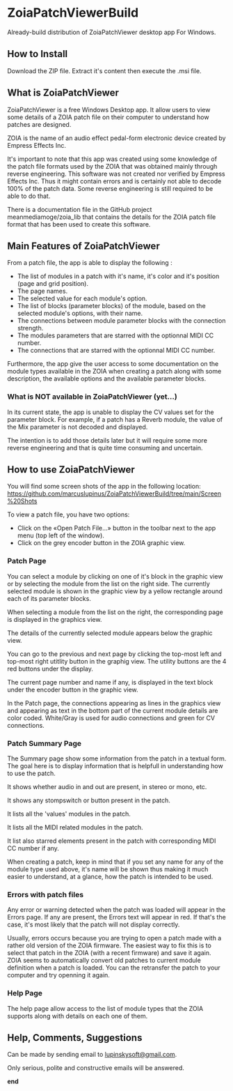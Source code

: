 # ZoiaPatchViewerBuild

Already-build distribution of ZoiaPatchViewer desktop app For Windows.
 
## How to Install

Download the ZIP file.  Extract it's content then execute the .msi file.

## What is ZoiaPatchViewer

ZoiaPatchViewer is a free Windows Desktop app.
It allow users to view some details of a ZOIA patch file on their computer to understand how patches are designed.

ZOIA is the name of an audio effect pedal-form electronic device created by Empress Effects Inc.

It's important to note that this app was created using some knowledge of the patch file formats used by the ZOIA that was obtained mainly through reverse engineering.  This software was not created nor verified by Empress Effects Inc.  Thus it might contain errors and is certainly not able to decode 100% of the patch data.  Some reverse engineering is still required to be able to do that.

There is a documentation file in the GitHub project meanmediamoge/zoia_lib that contains the details for the ZOIA patch file format that has been used to create this software.

## Main Features of ZoiaPatchViewer

From a patch file, the app is able to display the following :
- The list of modules in a patch with it's name, it's color and it's position (page and grid position).
- The page names.
- The selected value for each module's option.
- The list of blocks (parameter blocks) of the module, based on the selected module's options, with their name.
- The connections between module parameter blocks with the connection strength.
- The modules parameters that are starred with the optionnal MIDI CC number.
- The connections that are starred with the optionnal MIDI CC number.

Furthermore, the app give the user access to some documentation on the module types available in the ZOIA when creating a patch along with some description, the available options and the available parameter blocks.

### What is NOT available in ZoiaPatchViewer (yet...)

In its current state, the app is unable to display the CV values set for the parameter block.  For example, if a patch has a Reverb module, the value of the Mix parameter is not decoded and displayed.

The intention is to add those details later but it will require some more reverse engineering and that is quite time consuming and uncertain.

## How to use ZoiaPatchViewer

You will find some screen shots of the app in the following location: https://github.com/marcuslupinus/ZoiaPatchViewerBuild/tree/main/Screen%20Shots

To view a patch file, you have two options:
- Click on the «Open Patch File...» button in the toolbar next to the app menu (top left of the window).
- Click on the grey encoder button in the ZOIA graphic view.

### Patch Page

You can select a module by clicking on one of it's block in the graphic view or by selecting the module from the list on the right side.  The currently selected module is shown in the graphic view by a yellow rectangle around each of its parameter blocks.

When selecting a module from the list on the right, the corresponding page is displayed in the graphics view.

The details of the currently selected module appears below the graphic view.  

You can go to the previous and next page by clicking the top-most left and top-most right utitlity button in the graphig view.  The utility buttons are the 4 red buttons under the display.

The current page number and name if any, is displayed in the text block under the encoder button in the graphic view.

In the Patch page, the connections appearing as lines in the graphics view and appearing as text in the bottom part of the current module details are color coded.  White/Gray is used for audio connections and green for CV connections.

### Patch Summary Page

The Summary page show some information from the patch in a textual form.  The goal here is to display information that is helpfull in understanding how to use the patch.

It shows whether audio in and out are present, in stereo or mono, etc.

It shows any stompswitch or button present in the patch.

It lists all the 'values' modules in the patch.

It lists all the MIDI related modules in the patch.

It list also starred elements present in the patch with corresponding MIDI CC number if any.

When creating a patch, keep in mind that if you set any name for any of the module type used above, it's name will be shown thus making it much easier to understand, at a glance, how the patch is intended to be used.

### Errors with patch files

Any error or warning detected when the patch was loaded will appear in the Errors page.  If any are present, the Errors text will appear in red.  If that's the case, it's most likely that the patch will not display correctly.

Usually, errors occurs because you are trying to open a patch made with a rather old version of the ZOIA firmware.  The easiest way to fix this is to select that patch in the ZOIA (with a recent firmware) and save it again.  ZOIA seems to automatically convert old patches to current module definition when a patch is loaded.  You can the retransfer the patch to your computer and try openning it again.

### Help Page

The help page allow access to the list of module types that the ZOIA supports along with details on each one of them.

## Help, Comments, Suggestions

Can be made by sending email to lupinskysoft@gmail.com.

Only serious, polite and constructive emails will be answered.

**end**